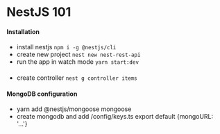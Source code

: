 # NestJS 101

#### Installation

- install nestjs `npm i -g @nestjs/cli`
- create new project `nest new nest-rest-api`
- run the app in watch mode `yarn start:dev`

####

- create controller `nest g controller items`

#### MongoDB configuration

- yarn add @nestjs/mongoose mongoose
- create mongodb and add /config/keys.ts export default {mongoURL: '...'}
